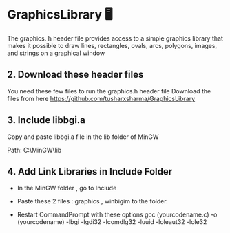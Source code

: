 # GraphicsLibrary 🖥️
The graphics. h header file provides access to a simple graphics library that makes it possible to draw lines, rectangles, ovals, arcs, polygons, images, and strings on a graphical window
## 2. Download these header files
You need these few files to run the graphics.h header file
Download the files from here https://github.com/tusharxsharma/GraphicsLibrary
## 3. Include libbgi.a
Copy and paste libbgi.a file in the lib folder of MinGW

Path: C:\MinGW\lib
## 4. Add Link Libraries in Include Folder
   * In the MinGW folder , go to Include

   * Paste these 2 files : graphics , winbigim to the folder.
 

   * Restart CommandPrompt with these options 
      gcc (yourcodename.c) -o (yourcodename) -lbgi -lgdi32 -lcomdlg32 -luuid -loleaut32 -lole32
 
